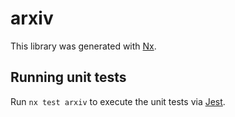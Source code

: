 # arxiv

This library was generated with [Nx](https://nx.dev).

## Running unit tests

Run `nx test arxiv` to execute the unit tests via [Jest](https://jestjs.io).
